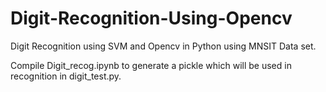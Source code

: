 # Digit-Recognition-Using-Opencv

Digit Recognition using SVM and Opencv in Python using MNSIT Data set.

Compile Digit_recog.ipynb to generate a pickle which will be used in recognition in digit_test.py.
